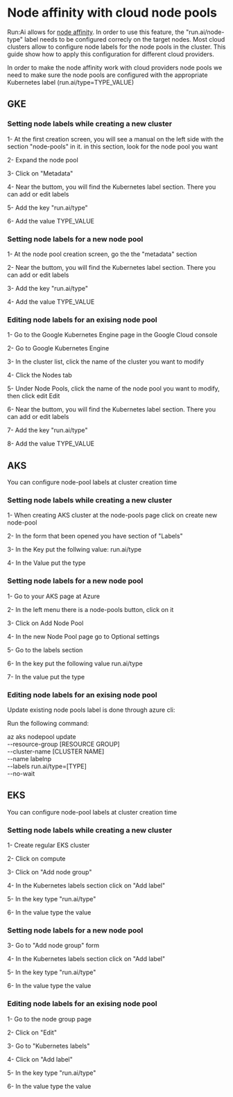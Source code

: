 Node affinity with cloud node pools
===========

Run:Ai allows for [node affinity](../../admin-ui-setup/project-setup.md#other-project-properties). In order to use this feature, the "run.ai/node-type" label needs to be configured correcly on the target nodes. Most cloud clusters allow to configure node labels for the node pools in the cluster. This guide show how to apply this configuration for different cloud providers.

In order to make the node affinity work with cloud providers node pools we need to make sure the node pools are configured with the appropriate Kubernetes label (run.ai/type=TYPE_VALUE)

## GKE

### Setting node labels while creating a new cluster

1- At the first creation screen, you will see a manual on the left side with the section "node-pools" in it. in this section, look for the node pool you want

2- Expand the node pool

3- Click on "Metadata"

4- Near the buttom, you will find the Kubernetes label section. There you can add or edit labels

5- Add the key "run.ai/type"

6- Add the value TYPE_VALUE

### Setting node labels for a new node pool

1- At the node pool creation screen, go the the "metadata" section

2- Near the buttom, you will find the Kubernetes label section. There you can add or edit labels

3- Add the key "run.ai/type"

4- Add the value TYPE_VALUE

### Editing node labels for an exising node pool

1- Go to the Google Kubernetes Engine page in the Google Cloud console

2- Go to Google Kubernetes Engine

3- In the cluster list, click the name of the cluster you want to modify

4- Click the Nodes tab

5- Under Node Pools, click the name of the node pool you want to modify, then click edit Edit

6- Near the buttom, you will find the Kubernetes label section. There you can add or edit labels

7- Add the key "run.ai/type"

8- Add the value TYPE_VALUE


## AKS

You can configure node-pool labels at cluster creation time

### Setting node labels while creating a new cluster

1- When creating AKS cluster at the node-pools page click on create new node-pool

2- In the form that been opened you have section of "Labels"

3- In the Key put the follwing value: run.ai/type

4- In the Value put the type 

### Setting node labels for a new node pool

1- Go to your AKS page at Azure

2- In the left menu there is a node-pools button, click on it

3- Click on Add Node Pool

4- In the new Node Pool page go to Optional settings

5- Go to the labels section

6- In the key put the following value run.ai/type

7- In the value put the type

### Editing node labels for an exising node pool

Update existing node pools label is done through azure cli:

Run the following command:

az aks nodepool update \
    --resource-group [RESOURCE GROUP] \
    --cluster-name [CLUSTER NAME] \
    --name labelnp \
    --labels run.ai/type=[TYPE] \
    --no-wait


## EKS

You can configure node-pool labels at cluster creation time

### Setting node labels while creating a new cluster

1- Create regular EKS cluster

2- Click on compute

3- Click on "Add node group"

4- In the Kubernetes labels section click on "Add label"

5- In the key type "run.ai/type"

6- In the value type the value

### Setting node labels for a new node pool

3- Go to "Add node group" form

4- In the Kubernetes labels section click on "Add label"

5- In the key type "run.ai/type"

6- In the value type the value

### Editing node labels for an exising node pool

1- Go to the node group page

2- Click on "Edit"

3- Go to "Kubernetes labels"

4- Click on "Add label"

5- In the key type "run.ai/type"

6- In the value type the value
